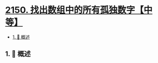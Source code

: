 # [2150. 找出数组中的所有孤独数字【中等】](https://github.com/tnotesjs/TNotes.leetcode/tree/main/notes/2150.%20%E6%89%BE%E5%87%BA%E6%95%B0%E7%BB%84%E4%B8%AD%E7%9A%84%E6%89%80%E6%9C%89%E5%AD%A4%E7%8B%AC%E6%95%B0%E5%AD%97%E3%80%90%E4%B8%AD%E7%AD%89%E3%80%91)

<!-- region:toc -->

- [1. 📝 概述](#1--概述)

<!-- endregion:toc -->

## 1. 📝 概述
